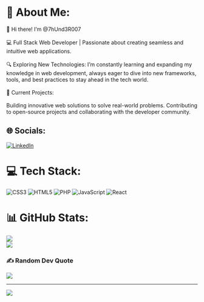 # 💫 About Me:
👋 Hi there! I’m @7hUnd3R007<br><br>💻 Full Stack Web Developer | Passionate about creating seamless and intuitive web applications.<br><br>🔍 Exploring New Technologies: I’m constantly learning and expanding my knowledge in web development, always eager to dive into new frameworks, tools, and best practices to stay ahead in the tech world.<br><br>🚀 Current Projects:<br><br>Building innovative web solutions to solve real-world problems. Contributing to open-source projects and collaborating with the developer community.


## 🌐 Socials:
[![LinkedIn](https://img.shields.io/badge/LinkedIn-%230077B5.svg?logo=linkedin&logoColor=white)](https://linkedin.com/in/https://www.linkedin.com/in/akila-madusanka-9608aa212/) 

# 💻 Tech Stack:
![CSS3](https://img.shields.io/badge/css3-%231572B6.svg?style=for-the-badge&logo=css3&logoColor=white) ![HTML5](https://img.shields.io/badge/html5-%23E34F26.svg?style=for-the-badge&logo=html5&logoColor=white) ![PHP](https://img.shields.io/badge/php-%23777BB4.svg?style=for-the-badge&logo=php&logoColor=white) ![JavaScript](https://img.shields.io/badge/javascript-%23323330.svg?style=for-the-badge&logo=javascript&logoColor=%23F7DF1E) ![React](https://img.shields.io/badge/react-%2320232a.svg?style=for-the-badge&logo=react&logoColor=%2361DAFB)
# 📊 GitHub Stats:
![](https://github-readme-streak-stats.herokuapp.com/?user=7hUnd3R007&theme=outrun&hide_border=false)<br/>
![](https://github-readme-stats.vercel.app/api/top-langs/?username=7hUnd3R007&theme=outrun&hide_border=false&include_all_commits=false&count_private=true&layout=compact)

### ✍️ Random Dev Quote
![](https://quotes-github-readme.vercel.app/api?type=horizontal&theme=radical)

---
[![](https://visitcount.itsvg.in/api?id=7hUnd3R007&icon=0&color=0)](https://visitcount.itsvg.in)

<!-- Proudly created with GPRM ( https://gprm.itsvg.in ) -->
